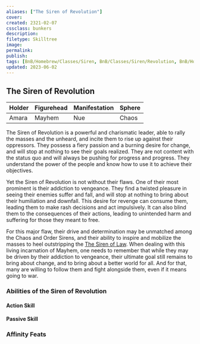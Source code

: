 ```yaml
---
aliases: ["The Siren of Revolution"]
cover: 
created: 2321-02-07
cssclass: bunkers
description: 
filetype: Skilltree 
image: 
permalink: 
publish: 
tags: [BnB/Homebrew/Classes/Siren, BnB/Classes/Siren/Revolution, BnB/Homebrew/WIP]
updated: 2023-06-02
---
```


## The Siren of Revolution

| Holder | Figurehead | Manifestation | Sphere |
|--------|------------|---------------|--------|
| Amara  | Mayhem     | Nue           | Chaos  |

The Siren of Revolution is a powerful and charismatic leader, able to rally the masses  and the unheard, and incite them to rise up against their oppressors. They possess a fiery passion and a burning desire for change, and will stop at nothing to see their goals realized. They are not content with the status quo and will always be pushing for progress and progress. They understand the power of the people and know how to use it to achieve their objectives.

Yet the Siren of Revolution is not without their flaws. One of their most prominent is their addiction to vengeance. They find a twisted pleasure in seeing their enemies suffer and fall, and will stop at nothing to bring about their humiliation and downfall. This desire for revenge can consume them, leading them to make rash decisions and act impulsively. It can also blind them to the consequences of their actions, leading to unintended harm and suffering for those they meant to free.

For this major flaw, their drive and determination may be unmatched among the Chaos and Order Sirens, and their ability to inspire and mobilize the masses to heel outstripping the [The Siren of Law](Github/Bunkers%20and%20Badasses/Sourcebook/Creating%20a%20Vault%20Hunter/The%20Classes/Siren%20of%20Law/Siren%20of%20Law.md). When dealing with this living incarnation of Mayhem, one needs to remember that while they may be driven by their addiction to vengeance, their ultimate goal still remains to bring about change, and to bring about a better world for all. And for that, many are willing to follow them and fight alongside them, even if it means going to war.

### Abilities of the Siren of Revolution

#### Action Skill

#### Passive Skill

### Affinity Feats